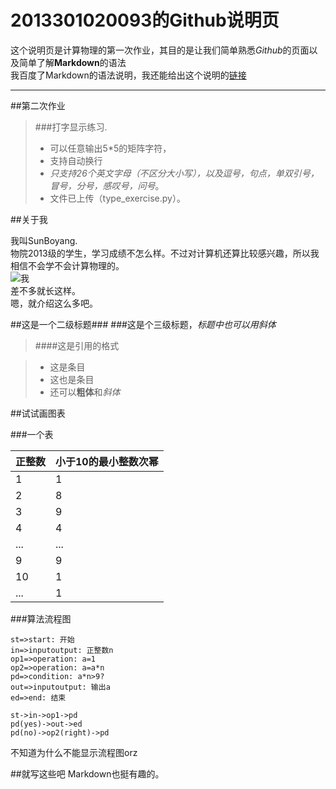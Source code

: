 # 2013301020093的Github说明页

这个说明页是计算物理的第一次作业，其目的是让我们简单熟悉*Github*的页面以及简单了解**Markdown**的语法  
我百度了Markdown的语法说明，我还能给出这个说明的[链接](https://segmentfault.com/markdown)

---

##第二次作业  

>###打字显示练习.   
> - 可以任意输出5*5的矩阵字符， 
> - 支持自动换行 
> - *只支持26个英文字母（不区分大小写），以及逗号，句点，单双引号，冒号，分号，感叹号，问号*。  
> - 文件已上传（type_exercise.py）。

##关于我

我叫SunBoyang.  
物院2013级的学生，学习成绩不怎么样。不过对计算机还算比较感兴趣，所以我相信不会学不会计算物理的。   
![我](http://attach.bbs.miui.com/forum/201401/09/205412cddthurrtguge9ut.png)  
差不多就长这样。  
嗯，就介绍这么多吧。


##这是一个二级标题###
###这是个三级标题，*标题中也可以用斜体*

>####这是引用的格式  

> - 这是条目
> - 这也是条目
> - 还可以**粗体**和*斜体*

##试试画图表

###一个表

正整数   | 小于10的最小整数次幂
-------- | ---
1 | 1
2 | 8
3 | 9
4 | 4
... | ...
9 | 9
10 | 1
... | 1

###算法流程图

```flow
st=>start: 开始
in=>inputoutput: 正整数n
op1=>operation: a=1
op2=>operation: a=a*n
pd=>condition: a*n>9?
out=>inputoutput: 输出a
ed=>end: 结束

st->in->op1->pd
pd(yes)->out->ed
pd(no)->op2(right)->pd
```
不知道为什么不能显示流程图orz

##就写这些吧
Markdown也挺有趣的。
